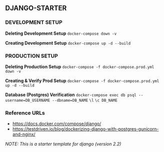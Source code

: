 ## DJANGO-STARTER

### DEVELOPMENT SETUP
**Deleting Development Setup**
`docker-compose down -v`

**Creating Development Setup**
`docker-compose up -d --build`

### PRODUCTION SETUP
**Deleting Production Setup**
`docker-compose -f docker-compose.prod.yml down -v`

**Creating & Verify Prod Setup**
`docker-compose -f docker-compose.prod.yml up -d --build`

**Database (Postgres) Verification**
`docker-compose exec db psql --username=DB_USERNAME --dbname=DB_NAME`
`\l`
`\c DB_NAME`

### Reference URLs
- https://docs.docker.com/compose/django/
- https://testdriven.io/blog/dockerizing-django-with-postgres-gunicorn-and-nginx/

*NOTE: This is a starter template for django (version 2.2)*

